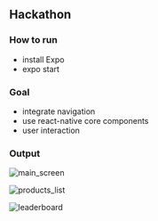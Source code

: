 ## Hackathon

### How to run
 - install Expo
 - expo start

### Goal
 - integrate navigation
 - use react-native core components
 - user interaction

### Output

![main_screen](https://user-images.githubusercontent.com/3774972/84283760-afdae580-ab3b-11ea-8151-243097f4d46f.png)

![products_list](https://user-images.githubusercontent.com/3774972/84283814-bec19800-ab3b-11ea-8cc4-a5944f1b8341.png)

![leaderboard](https://user-images.githubusercontent.com/3774972/84283821-c08b5b80-ab3b-11ea-9760-85bca54fd54a.png)
